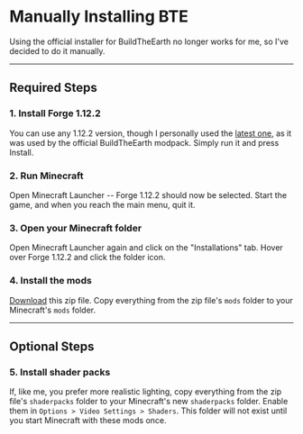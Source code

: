 # Manually Installing BTE

Using the official installer for BuildTheEarth no longer works for me, so I've decided to do it manually.

---

## Required Steps
### 1. Install Forge 1.12.2
You can use any 1.12.2 version, though I personally used the [latest one](https://maven.minecraftforge.net/net/minecraftforge/forge/1.12.2-14.23.5.2860/forge-1.12.2-14.23.5.2860-installer.jar), as it was used by the official BuildTheEarth modpack. Simply run it and press Install.

### 2. Run Minecraft
Open Minecraft Launcher -- Forge 1.12.2 should now be selected. Start the game, and when you reach the main menu, quit it.

### 3. Open your Minecraft folder
Open Minecraft Launcher again and click on the "Installations" tab. Hover over Forge 1.12.2 and click the folder icon.

### 4. Install the mods
[Download](https://github.com/RyanGarber/BuildTheEarth-Manual-Install/archive/refs/heads/main.zip) this zip file. Copy everything from the zip file's `mods` folder to your Minecraft's `mods` folder.

---

## Optional Steps
### 5. Install shader packs
If, like me, you prefer more realistic lighting, copy everything from the zip file's `shaderpacks` folder to your Minecraft's new `shaderpacks` folder. Enable them in `Options > Video Settings > Shaders`. This folder will not exist until you start Minecraft with these mods once.
